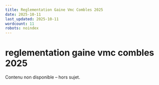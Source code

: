 ```yaml
---
title: Reglementation Gaine Vmc Combles 2025
date: 2025-10-11
last_updated: 2025-10-11
wordcount: 11
robots: noindex
---
```


# reglementation gaine vmc combles 2025

Contenu non disponible – hors sujet.